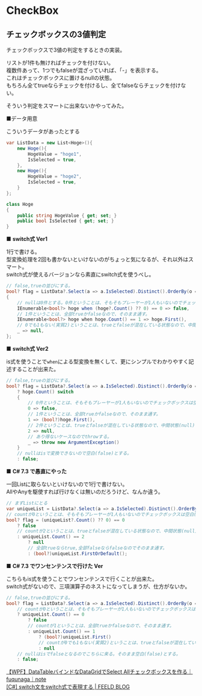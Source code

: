 # CheckBox

## チェックボックスの3値判定

チェックボックスで3値の判定をするときの実装。  

リストが1件も無ければチェックを付けない。  
複数件あって、1つでもfalseが混ざっていれば、「-」を表示する。  
これはチェックボックスに置けるnullの状態。  
もちろん全てtrueならチェックを付けるし、全てfalseならチェックを付けない。  

そういう判定をスマートに出来ないかやってみた。  

■データ用意  

こういうデータがあったとする  

``` cs
var ListData = new List<Hoge>(){
    new Hoge(){
        HogeValue = "hoge1",
        IsSelected = true,
    },
    new Hoge(){
        HogeValue = "hoge2",
        IsSelected = true,
    }
};

class Hoge
{
    public string HogeValue { get; set; }
    public bool IsSelected { get; set; }
}
```

■ **switch式 Ver1**

1行で書ける。  
型変換処理を2回も書かないといけないのがちょっと気になるが、それ以外はスマート。  
switch式が使えるバージョンなら素直にswitch式を使うべし。  

``` cs
// false,trueの並びにする。
bool? flag = ListData?.Select(a => a.IsSelected).Distinct().OrderBy(o => o).ToList() switch
{
    // nullは0件とする。0件ということは、そもそもプレーヤーが1人もいないのでチェックボックスは空白(false)とする。
    IEnumerable<bool?> hoge when (hoge?.Count() ?? 0) == 0 => false,
    // 1件ということは、全部trueかfalseなので、そのまま通す。
    IEnumerable<bool?> hoge when hoge.Count() == 1 => hoge.First(),
    // 0でも1もない(実質2)ということは、trueとfalseが混在している状態なので、中間状態(null)とする。
    _ => null,
};
```

■ **switch式 Ver2**

is式を使うことで`when`による型変換を無くして、更にシンプルでわかりやすく記述することが出来た。  

``` cs
// false,trueの並びにする。
bool? flag = ListData?.Select(a => a.IsSelected).Distinct().OrderBy(o => o).ToList() is IEnumerable<bool> hoge
    ? hoge.Count() switch
    {
        // 0件ということは、そもそもプレーヤーが1人もいないのでチェックボックスは空白(false)とする。
        0 => false,
        // 1件ということは、全部trueかfalseなので、そのまま通す。
        1 => (bool?)hoge.First(),
        // 2件ということは、trueとfalseが混在している状態なので、中間状態(null)とする。
        2 => null,
        // あり得ないケースなのでthrowする。
        _ => throw new ArgumentException()
    }
    // nullはisで変換できないので空白(false)とする。
    : false;
```

■ **C# 7.3 で愚直にやった**

一回Listに取らないといけないので1行で書けない。  
AllやAnyを駆使すれば行けなくは無いのだろうけど、なんか違う。  

``` cs
// まずListにとる
var uniqueList = ListData?.Select(a => a.IsSelected).Distinct().OrderBy(o => o).ToList();
// countが0ということは、そもそもプレーヤーが1人もいないのでチェックボックスは空白(false)
bool? flag = (uniqueList?.Count() ?? 0) == 0
    ? false
    // countが2ということは、trueとfalseが混在している状態なので、中間状態(null)とする。
    : uniqueList.Count() == 2
        ? null
        // 全部trueならtrue,全部falseならfalseなのでそのまま通す。
        : (bool?)uniqueList.FirstOrDefault();
```

■ **C# 7.3 でワンセンテンスで行けた Ver**

こちらもis式を使うことでワンセンテンスで行くことが出来た。  
switch式がないので、三項演算子のネストになってしまうが、仕方がないか。  

``` cs
// false,trueの並びにする。
bool? flag = ListData?.Select(a => a.IsSelected).Distinct().OrderBy(o => o).ToList() is IEnumerable<bool> uniqueList
    // countが0ということは、そもそもプレーヤーが1人もいないのでチェックボックスは空白(false)とする。
    ? uniqueList.Count() == 0
        ? false
        // countが1ということは、全部trueかfalseなので、そのまま通す。
        : uniqueList.Count() == 1
            ? (bool?)uniqueList.First()
            // countが0でも1もない(実質2)ということは、trueとfalseが混在している状態なので、中間状態(null)とする。
            : null
    // nullはisでfalseとなるのでこちらに来る。そのまま空白(false)とする。
    : false;
```

[【WPF】DataTableバインドなDataGridでSelect Allチェックボックスを作る｜fuqunaga｜note](https://note.com/fuqunaga/n/n62c8d678f249)  
[[C#] switch文をswitch式で表現する | FEELD BLOG](https://feeld-uni.com/?p=1365)  
